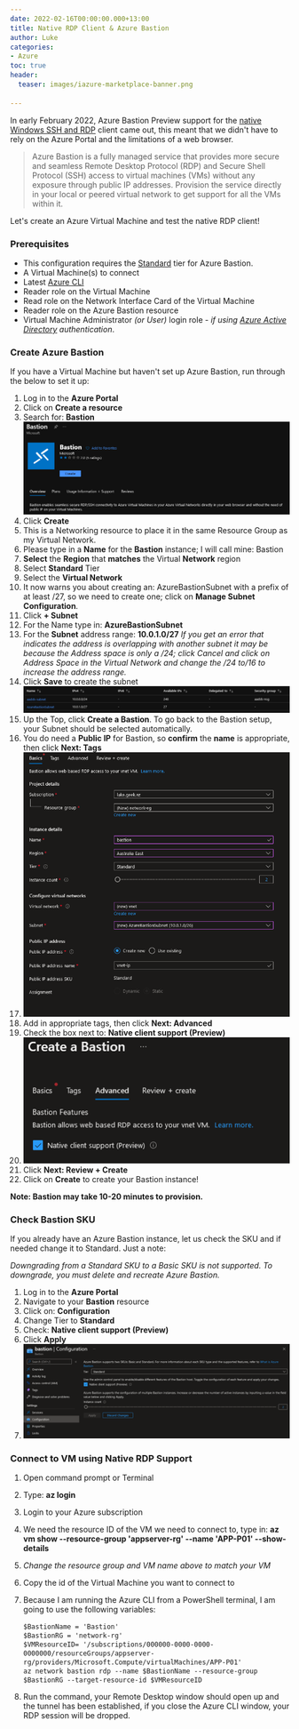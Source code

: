 ```yaml
---
date: 2022-02-16T00:00:00.000+13:00
title: Native RDP Client & Azure Bastion
author: Luke
categories:
- Azure
toc: true
header:
  teaser: images/iazure-marketplace-banner.png

---
```

In early February 2022, Azure Bastion Preview support for the [native Windows SSH and RDP](https://docs.microsoft.com/en-us/azure/bastion/connect-native-client-windows "Connect to a VM using the native client (Preview)") client came out, this meant that we didn't have to rely on the Azure Portal and the limitations of a web browser.

> Azure Bastion is a fully managed service that provides more secure and seamless Remote Desktop Protocol (RDP) and Secure Shell Protocol (SSH) access to virtual machines (VMs) without any exposure through public IP addresses. Provision the service directly in your local or peered virtual network to get support for all the VMs within it.

Let's create an Azure Virtual Machine and test the native RDP client!

### Prerequisites

* This configuration requires the [Standard](https://docs.microsoft.com/en-us/azure/bastion/configuration-settings "Azure Bastion documentation") tier for Azure Bastion.
* A Virtual Machine(s) to connect
* Latest [Azure CLI](https://docs.microsoft.com/en-us/cli/azure/install-azure-cli "Azure CLI")
* Reader role on the Virtual Machine
* Read role on the Network Interface Card of the Virtual Machine
* Reader role on the Azure Bastion resource
* Virtual Machine Administrator _(or User)_ login role - _if using_ [_Azure Active Directory_](https://docs.microsoft.com/en-us/azure/active-directory/devices/howto-vm-sign-in-azure-ad-windows "Login to Windows virtual machine in Azure using Azure Active Directory authentication") _authentication_.

### Create Azure Bastion

If you have a Virtual Machine but haven't set up Azure Bastion, run through the below to set it up:

 1. Log in to the **Azure Portal**
 2. Click on **Create a resource**
 3. Search for: **Bastion**
    ![Azure - Bastion](/uploads/bastionmarketplace.png "Azure - Bastion")
 4. Click **Create**
 5. This is a Networking resource to place it in the same Resource Group as my Virtual Network.
 6. Please type in a **Name** for the **Bastion** instance; I will call mine: Bastion
 7. **Select** the **Region** that **matches** the Virtual **Network** region
 8. Select **Standard** Tier
 9. Select the **Virtual Network**
10. It now warns you about creating an: AzureBastionSubnet with a prefix of at least /27, so we need to create one; click on **Manage Subnet Configuration**.
11. Click **+ Subnet**
12. For the Name type in: **AzureBastionSubnet**
13. For the **Subnet** address range: **10.0.1.0/27** _If you get an error that indicates the address is overlapping with another subnet it may be because the Address space is only a /24; click Cancel and click on Address Space in the Virtual Network and change the /24 to/16 to increase the address range._
14. Click **Save** to create the subnet
    ![Azure - Bastion](/uploads/az_subnet.png "Azure - Bastion")
15. Up the Top, click **Create a Bastion**. To go back to the Bastion setup, your Subnet should be selected automatically.
16. You do need a **Public IP** for Bastion, so **confirm** the **name** is appropriate, then click **Next: Tags**
17. ![](/uploads/2022-02-16-10_44_32-create-a-bastion-microsoft-azure-mozilla-firefox-private-browsing.png)
18. Add in appropriate tags, then click **Next: Advanced**
19. Check the box next to: **Native client support (Preview)**
20. ![](/uploads/2022-02-16-10_46_19-create-a-bastion-microsoft-azure-mozilla-firefox-private-browsing.png)
21. Click **Next: Review + Create**
22. Click on **Create** to create your Bastion instance!

**Note: Bastion may take 10-20 minutes to provision.**

### Check Bastion SKU

If you already have an Azure Bastion instance, let us check the SKU and if needed change it to Standard. Just a note:

_Downgrading from a Standard SKU to a Basic SKU is not supported. To downgrade, you must delete and recreate Azure Bastion._

1. Log in to the **Azure Portal**
2. Navigate to your **Bastion** resource
3. Click on: **Configuration**
4. Change Tier to **Standard**
5. Check: **Native client support (Preview)**
6. Click **Apply**
7. ![](/uploads/2022-02-16-10_58_47-bastion-microsoft-azure-mozilla-firefox-private-browsing.png)

### Connect to VM using Native RDP Support

1. Open command prompt or Terminal
2. Type: **az login**
3. Login to your Azure subscription
4. We need the resource ID of the VM we need to connect to, type in: **az vm show --resource-group 'appserver-rg' --name 'APP-P01' --show-details**
5. _Change the resource group and VM name above to match your VM_
6. Copy the id of the Virtual Machine you want to connect to
7. Because I am running the Azure CLI from a PowerShell terminal, I am going to use the following variables:

       $BastionName = 'Bastion'
       $BastionRG = 'network-rg'
       $VMResourceID= '/subscriptions/000000-0000-0000-0000000/resourceGroups/appserver-rg/providers/Microsoft.Compute/virtualMachines/APP-P01'
       az network bastion rdp --name $BastionName --resource-group $BastionRG --target-resource-id $VMResourceID
8. Run the command, your Remote Desktop window should open up and the tunnel has been established, if you close the Azure CLI window, your RDP session will be dropped.